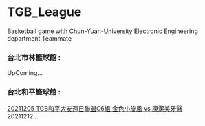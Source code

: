 # TGB_League
Basketball game with Chun-Yuan-University Electronic Engineering department Teammate 

### 台北市林籃球館 : 
UpComing...
### 台北和平籃球館 :

[20211205 TGB和平大安週日聯盟C6組 金色小旋風 vs 康潔美牙醫](https://www.youtube.com/watch?v=uZ5FBY3MQkE)<br>
20211212...
